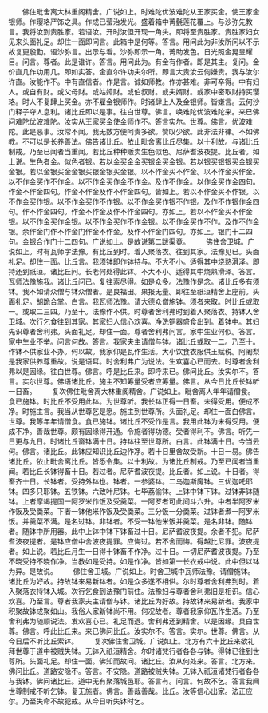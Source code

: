 <!-- { "loadSidebar": true } -->
　　佛住毗舍离大林重阁精舍。广说如上。时难陀优波难陀从王家买金。使王家金银师。作璎珞严饰之具。作成已莹治发光。盛着箱中菁氎莲花覆上。与沙弥先教言。我将汝到贵胜家。若语汝。开时汝但开现一角头。即将至贵胜家。贵胜家妇女见来头面礼足。却住一面即问言。此箱中是何等。答言。用问此为非汝所问以不示故复更殷勤。语沙弥言。出示与看。沙弥即示一角。菁助发色。日光照金晃昱耀目。问言。尊者。此是谁许。答言。用问此为。有金有作者。即是其主。复问。金价直几作功用几。即如实答。金直尔许功夫尔所。即言大贵汝云何嫌贵。我与汝尔许直。汝能作不。中有直信者。作是言。诚如师教。作亦甚难。非可卒得。中有妇人。或自有财。或父母财。或姑嫜财。或伯叔财。或夫婿财。或家中密取财持买璎珞。时人不复肆上买金。亦不雇金银师作。时诸肆上人及金银师。皆嫌言。云何沙门释子夺人息利。诸比丘即以是事。往白世尊。佛言。唤难陀优波难陀来。来已佛问难陀优波难陀。汝实从王家买金使金师作不。答言实尔。世尊。佛言。优波难陀。此是恶事。汝常不闻。我无数方便呵责多欲。赞叹少欲。此非法非律。不如佛教。不可以是长养善法。佛告诸比丘。依止毗舍离比丘尽集。以十利故。与诸比丘制戒。乃至已闻者当重闻。若比丘种种贩卖生色似色。尼萨耆波夜提。比丘者。如上说。生色者金。似色者银。若以金买金金买银金买金银。若以银买银银买金银买金银。若以金银买金金银买银金银买金银。以不作金买不作金。以不作金买作金。以不作金买作不作金。以不作金买作金不作金。及作不作金。以作金买作金四句。作金不作金四句。作金不作金及作不作金四句。皆如上。若以不作金买不作银。以不作金买作银。以不作金买作不作银。以不作金买作银不作银。及作不作银作金四句。作不作金四句。作金不作金及作不作金四句。亦如上。若以不作金买不作金银。以不作金买作金银。以不作金买作不作金银。以不作金买作不作。及作不作金银。余作金门作不作金门作金不作金。及作不作金门四句。亦如上。银门十二四句。金银合作门十二四句。广说如上。是故说第二跋渠竟。
　　佛住舍卫城。广说如上。时有瓦师字法豫。有比丘到时。着入聚落衣。往到其家。法豫见已。头面礼足。却住一面。比丘言。我须钵即作钵持与。不大不小。适得其中烧熟滑泽。即持还到祇洹。诸比丘问。长老何处得此钵。不大不小。适得其中烧熟滑泽。答言。瓦师法豫施我。诸比丘问已。复往索尽得。如是众多。法豫作是念。诸比丘多有须钵。我不如请众僧与钵众僧者。是良福田。果报无量。即往至祇洹精舍上座前。头面礼足。胡跪合掌。白言。我瓦师法豫。请大德众僧施钵。须者来取。时比丘或取一。或取二三四。乃至十。法豫作不供。时尊者舍利弗时到着入聚落衣。持钵入舍卫城。次行乞食往到其家。其家妇人信心欢喜。净洗铜器盛食出到。着钵中。其妇先识尊者舍利弗。头面礼足。却住一面。尊者舍利弗问言。家中生业何似。答言。家中生业不举。问言何故。答言。我家夫主请僧与钵。诸比丘或取一二。乃至十。作钵不供家业不办。何以故。我家仰是瓦作生活。大小饮食衣服供王赋税。阿阇梨是我家供养尊重故。说是语耳。时舍利弗广为说法。生欢喜心已而去。时尊者舍利弗以是因缘。往白世尊。佛言。呼是比丘来。即呼来已。佛问比丘。汝实尔不。答言。实尔世尊。佛语诸比丘。施主不知筹量受者应筹量。佛言。从今日比丘长钵听一日畜。
　　复次佛住毗舍离大林重阁精舍。广说如上。毗舍离人年年请僧食。食已施钵。时比丘不受用此钵。为世尊听。我长钵正得一日畜。未得受用。便成不净。时施主言。我当从世尊乞是愿。施主到世尊所。头面礼足。却住一面白佛言。世尊。我等年年请僧食。食已施钵。诸比丘不受作是言。我用此钵为未得受用。便成不净。善哉世尊。颇有因缘得开通。令施者得功德。受者得利不。佛言。听先一日更与九日。时诸比丘畜钵满十日。持钵往至世尊所。白言。此钵满十日。今当云何。佛言。诸比丘。此钵应知识比丘边作净。若十日里舍故受新。十日一易。佛告诸比丘。依止毗舍离比丘。皆悉令集。以十利故。为诸比丘制戒。乃至已闻者当重闻。若比丘长钵得畜十日。若过者。尼萨耆波夜提。比丘者。如上说。十日者。得畜齐十日。长钵者。受持外钵也。钵者。一参婆钵。二乌迦斯魔钵。三优迦吒耶钵。四多只耶钵。五铁钵。六致叶尼钵。七毕荔偷钵。上钵中钵下钵。过钵非钵随钵。上者摩竭提国一阿罗米作饭及受羹菜。一阿罗者可此间斗六升。中者半阿罗米作饭及受羹菜。下者一钵他米作饭及受羹菜。三分饭一分羹菜。过钵者煮一阿罗米饭。并羹菜不满。是名过钵。非钵者。不受一钵他米饭并羹菜。是名非钵。随钵者。随钵中所用器。此中上钵中钵下钵畜过十日。尼萨耆波夜提。余者不犯。尼萨耆波夜提者。是钵应僧中舍波夜提罪。应悔过。若不舍而悔。得越比尼罪。波夜提者。如上说。若比丘月生一日得十钵畜不作净。过十日。一切尼萨耆波夜提。乃至不晓受持不晓作净。当教如是受持。如是作净。皆如第一长衣戒中说。此中但以钵为异。是故说。
　　佛住舍卫城。广说如上。时舍卫城中瓦师法豫。请僧施钵。诸比丘为好故。持故钵来易新钵者。如是众多遂不相供。尔时尊者舍利弗到时。着入聚落衣持钵入城。次行乞食到法豫门前住。法豫妇与尊者舍利弗旧是相识。信心欢喜。乃至言。尊者我家夫主请僧与钵。诸比丘为好故。持故钵来易新者。我家中积聚故钵成聚如山。我俗人家新钵尚不用。何况故者。尊者我家仰瓦作生活。乃至舍利弗为随顺说法。发欢喜心已。礼足而退。舍利弗还到精舍。以是因缘。具白世尊。佛言。呼此比丘来。来已佛问比丘。汝实尔不。答言。实尔。世尊。佛言。从今日后不听比丘索钵。
　　复次佛住舍卫城。广说如上。北方有六十比丘来欲礼拜世尊于道中被贼失钵。无钵入祇洹精舍。尔时诸梵行者各各与钵。得钵已往到世尊所。头面礼足。却住一面。佛知而故问。诸比丘。汝从何处来。答言。北方来。佛问比丘。道路安隐不。答言。不安隐。道路被贼失钵。无钵入祇洹诸梵行者各各与我钵。佛问诸比丘。道中无有聚落城邑耶。答言有。问言。何故不乞。答言我闻世尊制戒不听乞钵。复无施者。佛言。善哉善哉。比丘。汝等信心出家。法正应尔。乃至失命不故犯戒。从今日听失钵时乞。

